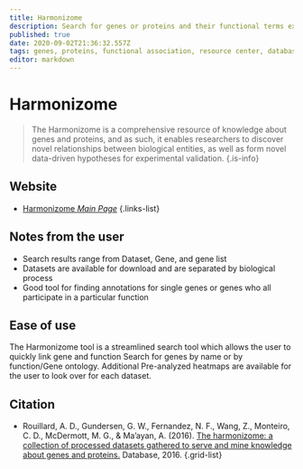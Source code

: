 ```yaml
---
title: Harmonizome
description: Search for genes or proteins and their functional terms extracted and organized from over a hundred publicly available resources.
published: true
date: 2020-09-02T21:36:32.557Z
tags: genes, proteins, functional association, resource center, database, data visualization, gene annotation
editor: markdown
---
```


# Harmonizome

> The Harmonizome is a comprehensive resource of knowledge about genes and proteins, and as such, it enables researchers to discover novel relationships between biological entities, as well as form novel data-driven hypotheses for experimental validation.
{.is-info}

 
## Website 

- [Harmonizome *Main Page*](http://amp.pharm.mssm.edu/Harmonizome/)
 {.links-list}

## Notes from the user
- Search results range from Dataset, Gene, and gene list
- Datasets are available for download and are separated by biological process
- Good tool for finding annotations for single genes or genes who all participate in a particular function


## Ease of use

The Harmonizome tool is a streamlined search tool which allows the user to quickly link gene and function Search for genes by name or by function/Gene ontology. Additional Pre-analyzed heatmaps are available for the user to look over for each dataset. 


## Citation 

- Rouillard, A. D., Gundersen, G. W., Fernandez, N. F., Wang, Z., Monteiro, C. D., McDermott, M. G., & Ma’ayan, A. (2016). [The harmonizome: a collection of processed datasets gathered to serve and mine knowledge about genes and proteins.](https://academic.oup.com/database/article/doi/10.1093/database/baw100/2630482) Database, 2016.
{.grid-list}


